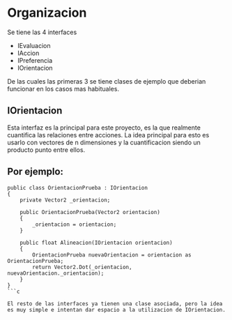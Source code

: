 # Organizacion

Se tiene las 4 interfaces
 * IEvaluacion
 * IAccion
 * IPreferencia
 * IOrientacion

De las cuales las primeras 3 se tiene clases de ejemplo que deberian funcionar en los casos mas habituales. 

## IOrientacion
Esta interfaz es la principal para este proyecto, es la que realmente cuantifica las relaciones entre acciones. La idea principal para esto es usarlo con vectores de n dimensiones y la cuantificacion siendo un producto punto entre ellos. 

Por ejemplo:
---
```
public class OrientacionPrueba : IOrientacion
{
    private Vector2 _orientacion;

    public OrientacionPrueba(Vector2 orientacion)
    {
        _orientacion = orientacion;
    }

    public float Alineacion(IOrientacion orientacion)
    {
        OrientacionPrueba nuevaOrientacion = orientacion as OrientacionPrueba;
        return Vector2.Dot(_orientacion, nuevaOrientacion._orientacion);
    }
}
```c

El resto de las interfaces ya tienen una clase asociada, pero la idea es muy simple e intentan dar espacio a la utilizacion de IOrientacion. 

